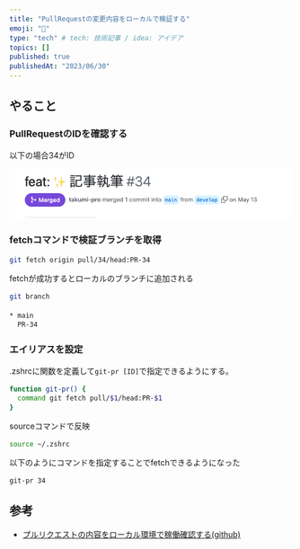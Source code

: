 ```yaml
---
title: "PullRequestの変更内容をローカルで検証する"
emoji: "📄"
type: "tech" # tech: 技術記事 / idea: アイデア
topics: []
published: true
publishedAt: "2023/06/30"
---
```


## やること
### PullRequestのIDを確認する
以下の場合34がID

![pull request](../images/pull-request.png)

### fetchコマンドで検証ブランチを取得

```bash
git fetch origin pull/34/head:PR-34
```

fetchが成功するとローカルのブランチに追加される
```bash
git branch

* main
  PR-34
```

### エイリアスを設定
.zshrcに関数を定義して`git-pr [ID]`で指定できるようにする。
```bash
function git-pr() {
  command git fetch pull/$1/head:PR-$1
}
```

sourceコマンドで反映
```bash
source ~/.zshrc
```

以下のようにコマンドを指定することでfetchできるようになった
```bash
git-pr 34
```

## 参考
- [プルリクエストの内容をローカル環境で稼働確認する(github)](https://qiita.com/great084/items/ad74dd064a2c2bc47cff)